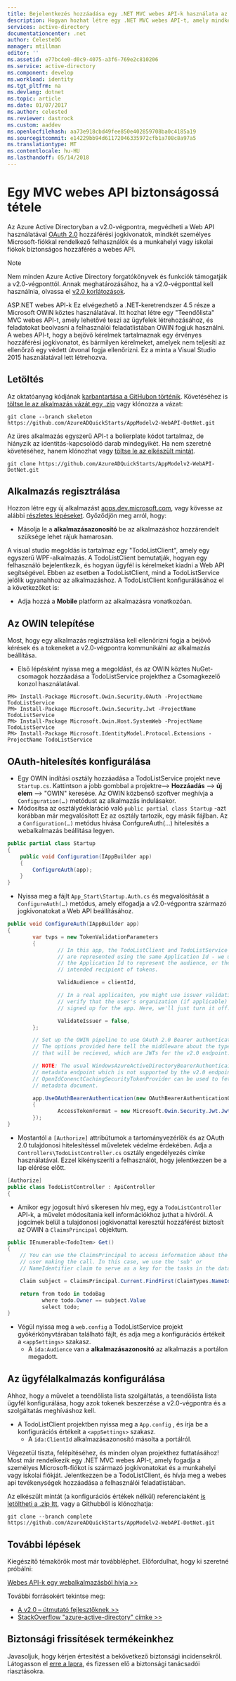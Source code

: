 ```yaml
---
title: Bejelentkezés hozzáadása egy .NET MVC webes API-k használata az Azure AD v2.0-végponttól |} Microsoft Docs
description: Hogyan hozhat létre egy .NET MVC webes API-t, amely mindkét személyes Microsoft Account jogkivonatokat fogad el és a munkahelyi vagy iskolai fiókját.
services: active-directory
documentationcenter: .net
author: CelesteDG
manager: mtillman
editor: ''
ms.assetid: e77bc4e0-d0c9-4075-a3f6-769e2c810206
ms.service: active-directory
ms.component: develop
ms.workload: identity
ms.tgt_pltfrm: na
ms.devlang: dotnet
ms.topic: article
ms.date: 01/07/2017
ms.author: celested
ms.reviewer: dastrock
ms.custom: aaddev
ms.openlocfilehash: aa73e918cbd49fee850e402859708ba0c4185a19
ms.sourcegitcommit: e14229bb94d61172046335972cfb1a708c8a97a5
ms.translationtype: MT
ms.contentlocale: hu-HU
ms.lasthandoff: 05/14/2018
---
```

# <a name="secure-an-mvc-web-api"></a>Egy MVC webes API biztonságossá tétele
Az Azure Active Directoryban a v2.0-végpontra, megvédheti a Web API használatával [OAuth 2.0](active-directory-v2-protocols.md) hozzáférési jogkivonatok, mindkét személyes Microsoft-fiókkal rendelkező felhasználók és a munkahelyi vagy iskolai fiókok biztonságos hozzáférés a webes API.

> [!NOTE]
> Nem minden Azure Active Directory forgatókönyvek és funkciók támogatják a v2.0-végponttól. Annak meghatározásához, ha a v2.0-végponttal kell használnia, olvassa el [v2.0 korlátozások](active-directory-v2-limitations.md).
>
>

ASP.NET webes API-k Ez elvégezhető a .NET-keretrendszer 4.5 része a Microsoft OWIN köztes használatával. Itt hozhat létre egy "Teendőlista" MVC webes API-t, amely lehetővé teszi az ügyfelek létrehozásához, és feladatokat beolvasni a felhasználói feladatlistában OWIN fogjuk használni. A webes API-t, hogy a bejövő kérelmek tartalmaznak egy érvényes hozzáférési jogkivonatot, és bármilyen kérelmeket, amelyek nem teljesíti az ellenőrző egy védett útvonal fogja ellenőrizni. Ez a minta a Visual Studio 2015 használatával lett létrehozva.

## <a name="download"></a>Letöltés
Az oktatóanyag kódjának [karbantartása a GitHubon történik](https://github.com/AzureADQuickStarts/AppModelv2-WebAPI-DotNet). Követéséhez is [töltse le az alkalmazás vázát egy .zip](https://github.com/AzureADQuickStarts/AppModelv2-WebAPI-DotNet/archive/skeleton.zip) vagy klónozza a vázat:

```
git clone --branch skeleton https://github.com/AzureADQuickStarts/AppModelv2-WebAPI-DotNet.git
```

Az üres alkalmazás egyszerű API-t a bolierplate kódot tartalmaz, de hiányzik az identitás-kapcsolódó darab mindegyikét. Ha nem szeretné követéséhez, hanem klónozhat vagy [töltse le az elkészült mintát](https://github.com/AzureADQuickStarts/AppModelv2-WebAPI-DotNet/archive/complete.zip).

```
git clone https://github.com/AzureADQuickStarts/AppModelv2-WebAPI-DotNet.git
```

## <a name="register-an-app"></a>Alkalmazás regisztrálása
Hozzon létre egy új alkalmazást [apps.dev.microsoft.com](https://apps.dev.microsoft.com/?referrer=https://azure.microsoft.com/documentation/articles&deeplink=/appList), vagy kövesse az alábbi [részletes lépéseket](active-directory-v2-app-registration.md). Győződjön meg arról, hogy:

* Másolja le a **alkalmazásazonosító** be az alkalmazáshoz hozzárendelt szüksége lehet rájuk hamarosan.

A visual studio megoldás is tartalmaz egy "TodoListClient", amely egy egyszerű WPF-alkalmazás. A TodoListClient bemutatják, hogyan egy felhasználó bejelentkezik, és hogyan ügyfél is kérelmeket kiadni a Web API segítségével. Ebben az esetben a TodoListClient, mind a TodoListService jelölik ugyanahhoz az alkalmazáshoz. A TodoListClient konfigurálásához el a következőket is:

* Adja hozzá a **Mobile** platform az alkalmazásra vonatkozóan.

## <a name="install-owin"></a>Az OWIN telepítése
Most, hogy egy alkalmazás regisztrálása kell ellenőrizni fogja a bejövő kérések és a tokeneket a v2.0-végpontra kommunikálni az alkalmazás beállítása.

* Első lépésként nyissa meg a megoldást, és az OWIN köztes NuGet-csomagok hozzáadása a TodoListService projekthez a Csomagkezelő konzol használatával.

```
PM> Install-Package Microsoft.Owin.Security.OAuth -ProjectName TodoListService
PM> Install-Package Microsoft.Owin.Security.Jwt -ProjectName TodoListService
PM> Install-Package Microsoft.Owin.Host.SystemWeb -ProjectName TodoListService
PM> Install-Package Microsoft.IdentityModel.Protocol.Extensions -ProjectName TodoListService
```

## <a name="configure-oauth-authentication"></a>OAuth-hitelesítés konfigurálása
* Egy OWIN indítási osztály hozzáadása a TodoListService projekt neve `Startup.cs`. Kattintson a jobb gombbal a projektre--> **Hozzáadás** --> **új elem** --> "OWIN" keresése. Az OWIN közbenső szoftver meghívja a `Configuration(…)` metódust az alkalmazás indulásakor.
* Módosítsa az osztálydeklaráció való `public partial class Startup` -azt korábban már megvalósított Ez az osztály tartozik, egy másik fájlban. Az a `Configuration(…)` metódus hívása ConfgureAuth(...) hitelesítés a webalkalmazás beállítása legyen.

```csharp
public partial class Startup
{
    public void Configuration(IAppBuilder app)
    {
        ConfigureAuth(app);
    }
}
```

* Nyissa meg a fájlt `App_Start\Startup.Auth.cs` és megvalósítását a `ConfigureAuth(…)` metódus, amely elfogadja a v2.0-végpontra származó jogkivonatokat a Web API beállításához.

```csharp
public void ConfigureAuth(IAppBuilder app)
{
        var tvps = new TokenValidationParameters
        {
                // In this app, the TodoListClient and TodoListService
                // are represented using the same Application Id - we use
                // the Application Id to represent the audience, or the
                // intended recipient of tokens.

                ValidAudience = clientId,

                // In a real applicaiton, you might use issuer validation to
                // verify that the user's organization (if applicable) has
                // signed up for the app. Here, we'll just turn it off.

                ValidateIssuer = false,
        };

        // Set up the OWIN pipeline to use OAuth 2.0 Bearer authentication.
        // The options provided here tell the middleware about the type of tokens
        // that will be recieved, which are JWTs for the v2.0 endpoint.

        // NOTE: The usual WindowsAzureActiveDirectoryBearerAuthenticaitonMiddleware uses a
        // metadata endpoint which is not supported by the v2.0 endpoint. Instead, this
        // OpenIdConenctCachingSecurityTokenProvider can be used to fetch & use the OpenIdConnect
        // metadata document.

        app.UseOAuthBearerAuthentication(new OAuthBearerAuthenticationOptions
        {
                AccessTokenFormat = new Microsoft.Owin.Security.Jwt.JwtFormat(tvps, new OpenIdConnectCachingSecurityTokenProvider("https://login.microsoftonline.com/common/v2.0/.well-known/openid-configuration")),
        });
}
```

* Mostantól a `[Authorize]` attribútumok a tartományvezérlők és az OAuth 2.0 tulajdonosi hitelesítéssel műveletek védelme érdekében. Adja a `Controllers\TodoListController.cs` osztály engedélyezés címke használatával. Ezzel kikényszeríti a felhasználót, hogy jelentkezzen be a lap elérése előtt.

```csharp
[Authorize]
public class TodoListController : ApiController
{
```

* Amikor egy jogosult hívó sikeresen hív meg, egy a `TodoListController` API-k, a művelet módosítania kell információkhoz juthat a hívóról. A jogcímek belül a tulajdonosi jogkivonattal keresztül hozzáférést biztosít az OWIN a `ClaimsPrincipal` objektum. 

```csharp
public IEnumerable<TodoItem> Get()
{
    // You can use the ClaimsPrincipal to access information about the
    // user making the call. In this case, we use the 'sub' or
    // NameIdentifier claim to serve as a key for the tasks in the data store.

    Claim subject = ClaimsPrincipal.Current.FindFirst(ClaimTypes.NameIdentifier);

    return from todo in todoBag
           where todo.Owner == subject.Value
           select todo;
}
```

* Végül nyissa meg a `web.config` a TodoListService projekt gyökérkönyvtárában található fájlt, és adja meg a konfigurációs értékeit a `<appSettings>` szakasz.
  * A `ida:Audience` van a **alkalmazásazonosító** az alkalmazás a portálon megadott.

## <a name="configure-the-client-app"></a>Az ügyfélalkalmazás konfigurálása
Ahhoz, hogy a művelet a teendőlista lista szolgáltatás, a teendőlista lista ügyfél konfigurálása, hogy azok tokenek beszerzése a v2.0-végpontra és a szolgáltatás meghíváshoz kell.

* A TodoListClient projektben nyissa meg a `App.config` , és írja be a konfigurációs értékeit a `<appSettings>` szakasz.
  * A `ida:ClientId` alkalmazásazonosító másolta a portálról.

Végezetül tiszta, felépítéséhez, és minden olyan projekthez futtatásához!  Most már rendelkezik egy .NET MVC webes API-t, amely fogadja a személyes Microsoft-fiókot is származó jogkivonatokat és a munkahelyi vagy iskolai fiókját. Jelentkezzen be a TodoListClient, és hívja meg a webes api tevékenységek hozzáadása a felhasználói feladatlistában.

Az elkészült mintát (a konfigurációs értékek nélkül) referenciaként [is letöltheti a .zip Itt](https://github.com/AzureADQuickStarts/AppModelv2-WebAPI-DotNet/archive/complete.zip), vagy a Githubból is klónozhatja:

```git clone --branch complete https://github.com/AzureADQuickStarts/AppModelv2-WebAPI-DotNet.git```

## <a name="next-steps"></a>További lépések
Kiegészítő témakörök most már továbbléphet. Előfordulhat, hogy ki szeretné próbálni:

[Webes API-k egy webalkalmazásból hívja >>](active-directory-v2-devquickstarts-webapp-webapi-dotnet.md)

További forrásokért tekintse meg:

* [A v2.0 – útmutató fejlesztőknek >>](active-directory-appmodel-v2-overview.md)
* [StackOverflow "azure-active-directory" címke >>](http://stackoverflow.com/questions/tagged/azure-active-directory)

## <a name="get-security-updates-for-our-products"></a>Biztonsági frissítések termékeinkhez
Javasoljuk, hogy kérjen értesítést a bekövetkező biztonsági incidensekről. Látogasson el [erre a lapra](https://technet.microsoft.com/security/dd252948), és fizessen elő a biztonsági tanácsadói riasztásokra.
